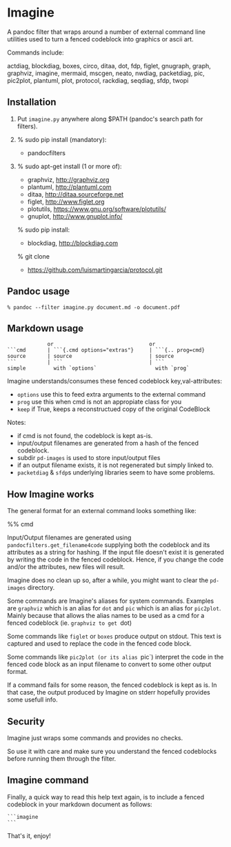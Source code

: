 # Imagine

A pandoc filter that wraps around a number of external command line utilities
used to turn a fenced codeblock into graphics or ascii art.

Commands include:

   actdiag, blockdiag, boxes, circo, ditaa, dot, fdp, figlet, gnugraph,
   graph, graphviz, imagine, mermaid, mscgen, neato, nwdiag, packetdiag,
   pic, pic2plot, plantuml, plot, protocol, rackdiag, seqdiag, sfdp,
   twopi

## Installation

1. Put `imagine.py` anywhere along $PATH (pandoc's search path for filters).
2. % sudo pip install (mandatory):
     - pandocfilters
3. % sudo apt-get install (1 or more of):
     - graphviz,   http://graphviz.org
     - plantuml,   http://plantuml.com
     - ditaa,      http://ditaa.sourceforge.net
     - figlet,     http://www.figlet.org
     - plotutils,  https://www.gnu.org/software/plotutils/
     - gnuplot,    http://www.gnuplot.info/

   % sudo pip install:
     - blockdiag,  http://blockdiag.com

   % git clone
     - https://github.com/luismartingarcia/protocol.git

## Pandoc usage

    % pandoc --filter imagine.py document.md -o document.pdf


## Markdown usage

                 or                               or
    ```cmd       | ```{.cmd options="extras"}     | ```{.. prog=cmd}
    source       | source                         | source
    ```          | ```                            | ```
    simple         with `options`                   with `prog`

  Imagine understands/consumes these fenced codeblock key,val-attributes:
  - `options` use this to feed extra arguments to the external command
  - `prog`    use this when cmd is not an appropiate class for you
  - `keep`    if True, keeps a reconstructued copy of the original CodeBlock

  Notes:
  - if cmd is not found, the codeblock is kept as-is.
  - input/output filenames are generated from a hash of the fenced codeblock.
  - subdir `pd-images` is used to store input/output files
  - if an output filename exists, it is not regenerated but simply linked to.
  - `packetdiag` & `sfdp`s underlying libraries seem to have some problems.


## How Imagine works

The general format for an external command looks something like:

%% cmd <options> <inputfile> <outputfile>

Input/Output filenames are generated using `pandocfilters.get_filename4code`
supplying both the codeblock and its attributes as a string for hashing. If
the input file doesn't exist it is generated by writing the code in the fenced
codeblock. Hence, if you change the code and/or the attributes, new files will
result.

Imagine does no clean up so, after a while, you might want to clear the
`pd-images` directory.

Some commands are Imagine's aliases for system commands.  Examples are
`graphviz` which is an alias for `dot` and `pic` which is an alias for
`pic2plot`.  Mainly because that allows the alias names to be used as a cmd
for a fenced codeblock (ie. ```graphviz to get ```dot)

Some commands like `figlet` or `boxes` produce output on stdout.  This text is
captured and used to replace the code in the fenced code block.

Some commands like `pic2plot (or its alias `pic`) interpret the code in the
fenced code block as an input filename to convert to some other output format.

If a command fails for some reason, the fenced codeblock is kept as is.  In
that case, the output produced by Imagine on stderr hopefully provides some
usefull info.


## Security

Imagine just wraps some commands and provides no checks.

So use it with care and make sure you understand the fenced codeblocks before
running them through the filter.


## Imagine command

Finally, a quick way to read this help text again, is to include a fenced
codeblock in your markdown document as follows:

    ```imagine
    ```

That's it, enjoy!
